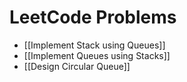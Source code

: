 # LeetCode Problems
- [[Implement Stack using Queues]]
- [[Implement Queues using Stacks]]
- [[Design Circular Queue]]